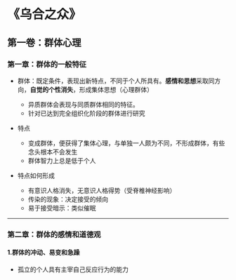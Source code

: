 # 《乌合之众》

## 第一卷：群体心理

### 第一章：群体的一般特征

* 群体：既定条件，表现出新特点，不同于个人所具有。**感情和思想**采取同方向，**自觉的个性消失**，形成集体思想（心理群体）
  * 异质群体会表现与同质群体相同的特征。
  * 针对已达到完全组织化阶段的群体进行研究
* 特点
  * 变成群体，便获得了集体心理，与单独一人颇为不同，不形成群体，有些念头根本不会发生
  * 群体智力上总是低于个人

* 特点如何形成
  * 有意识人格消失，无意识人格得势（受脊椎神经影响）
  * 传染的现象：决定接受的倾向
  * 易于接受暗示：类似催眠

***

### 第二章：群体的感情和道德观

#### 1.群体的冲动、易变和急躁

* 孤立的个人具有主宰自己反应行为的能力